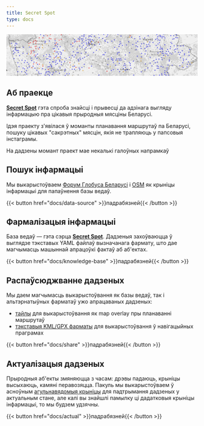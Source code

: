 ```yaml
---
title: Secret Spot
type: docs
---
```


![Demo](demo.png)

## Аб праекце

**[Secret Spot](https://secret-spot-by.com/)** гэта спроба знайсці і прывесці да адзінага выгляду інфармацыю 
пра цікавыя прыродныя мясціны Беларусі.

Ідэя праекту з'явілася ў моманты планавання маршрутаў па Беларусі, 
пошуку цікавых "сакрэтных" мясцін, якія не трапляюць у папсовыя інстаграмы.

На дадзены момант праект мае некалькі галоўных напрамкаў

## Пошук інфармацыі

Мы выкарыстоўваем [Форум Глобуса Беларусі](https://fgb.by/) і [OSM](https://www.openstreetmap.org/) 
як крыніцы інфармацыі для папаўнення базы ведаў. 

{{< button href="docs/data-source" >}}падрабязней{{< /button >}}

## Фармалізацыя інфармацыі

База ведаў — гэта сэрца **[Secret Spot](https://secret-spot-by.com/)**. Дадзеныя захоўваюцца ў выглядзе тэкставых YAML 
файлаў вызначанага фармату, што дае магчымасць машыннай апрацоўкі фактаў аб аб'ектах.

{{< button href="docs/knowledge-base" >}}падрабязней{{< /button >}}

## Распаўсюджванне дадзеных

Мы даем магчымасць выкарыстоўвання як базы ведаў, так і альтэрнатыўных фарматаў ужо апрацаваных дадзеных:

- [тайлы](docs/share/tiles) для выкарыстоўвання як map overlay пры планаванні маршрутаў
- [тэкставыя KML/GPX фарматы](docs/share/text) для выкарыстоўвання ў навігацыйных праграмах

{{< button href="docs/share" >}}падрабязней{{< /button >}}

## Актуалізацыя дадзеных

Прыродныя аб'екты змяняюцца з часам: дрэвы падаюць, крыніцы высыхаюць, камяні перавозяцца. Пакуль мы выкарыстоўваем 
ў асноўным [агульнавядомыя крыніцы](docs/data-source) для падтрымання дадзеных у актуальным стане, 
але калі вы знайшлі памылку ці дадатковыя крыніцы інфармацыі, то мы будзем удзячны.

{{< button href="docs/actual" >}}падрабязней{{< /button >}}

